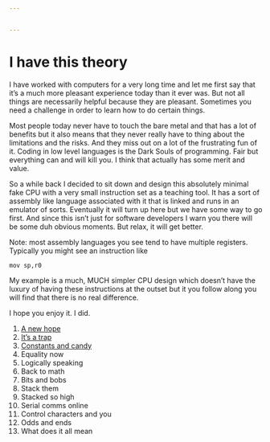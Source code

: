 ```yaml
---


---
```


<h1 id="i-have-this-theory">I have this theory</h1>
<p>I have worked with computers for a very long time and let me first say that it’s a much more pleasant experience today than it ever was. But not all things are necessarily helpful because they are pleasant. Sometimes you need a challenge in order to learn how to do certain things.</p>
<p>Most people today never have to touch the bare metal and that has a lot of benefits but it also means that they never really have to thing about the limitations and the risks. And they miss out on a lot of the frustrating fun of it. Coding in low level languages is the Dark Souls of programming. Fair but everything can and will kill you. I think that actually has some merit and value.</p>
<p>So a while back I decided to sit down and design this absolutely minimal fake CPU with a very small instruction set as a teaching tool. It has a sort of assembly like language associated with it that is linked and runs in an emulator of sorts. Eventually it will turn up here but we have some way to go first. And since this isn’t just for software developers I warn you there will be some duh obvious moments. But relax, it will get better.</p>
<p>Note: most assembly languages you see tend to have multiple registers. Typically you might see an instruction like</p>
<pre><code>mov sp,r0
</code></pre>
<p>My example is a much, MUCH simpler CPU design which doesn’t have the luxury of having these instructions at the outset but it you follow along you will find that there is no real difference.</p>
<p>I hope you enjoy it. I did.</p>
<ol>
<li><a href="/oldie/part1.html">A new hope</a></li>
<li><a href="/oldie/logical1.html">It’s a trap</a></li>
<li><a href="/oldie/constants.html">Constants and candy</a></li>
<li>Equality now</li>
<li>Logically speaking</li>
<li>Back to math</li>
<li>Bits and bobs</li>
<li>Stack them</li>
<li>Stacked so high</li>
<li>Serial comms online</li>
<li>Control characters and you</li>
<li>Odds and ends</li>
<li>What does it all mean</li>
</ol>

